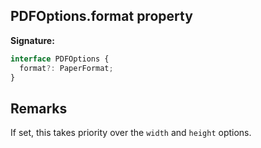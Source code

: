 ## PDFOptions.format property

**Signature:**

```typescript
interface PDFOptions {
  format?: PaperFormat;
}
```

## Remarks

If set, this takes priority over the `width` and `height` options.

